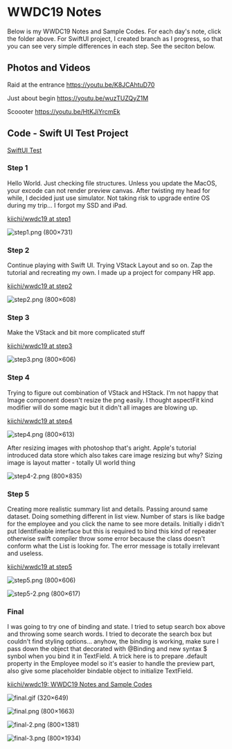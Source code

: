 # WWDC19 Notes

Below is my WWDC19 Notes and Sample Codes. For each day's note, click the folder above. For SwiftUI project, I created branch as I progress, so that you can see very simple differences in each step. See the seciton below.

## Photos and Videos

Raid at the entrance
https://youtu.be/K8JCAhtuD70

Just about begin
https://youtu.be/wuzTUZQyZ1M

Scoooter
https://youtu.be/HtKJiYrcmEk

## Code - Swift UI Test Project

[SwiftUI Test](https://github.com/kiichi/wwdc19/tree/master/day2/SwiftUITest)

### Step 1

Hello World. Just checking file structures. Unless you update the MacOS, your excode can not render preview canvas. After twisting my head for while, I decided just use simulator. Not taking risk to upgrade entire OS during my trip... I forgot my SSD and iPad.

[kiichi/wwdc19 at step1](https://github.com/kiichi/wwdc19/tree/step1)

![step1.png (800×731)](https://raw.githubusercontent.com/kiichi/wwdc19/master/images/step1.png)

### Step 2

Continue playing with Swift UI. Trying VStack Layout and so on. Zap the tutorial and recreating my own. I made up a project for company HR app.

[kiichi/wwdc19 at step2](https://github.com/kiichi/wwdc19/tree/step2)

![step2.png (800×608)](https://raw.githubusercontent.com/kiichi/wwdc19/master/images/step2.png)


### Step 3

Make the VStack and bit more complicated stuff

[kiichi/wwdc19 at step3](https://github.com/kiichi/wwdc19/tree/step3)

![step3.png (800×606)](https://raw.githubusercontent.com/kiichi/wwdc19/master/images/step3.png)

### Step 4

Trying to figure out combination of VStack and HStack. I'm not happy that Image component doesn't resize the png easily. I thought aspectFit kind modifier will do some magic but it didn't all images are blowing up.

[kiichi/wwdc19 at step4](https://github.com/kiichi/wwdc19/tree/step4)

![step4.png (800×613)](https://raw.githubusercontent.com/kiichi/wwdc19/master/images/step4.png)

After resizing images with photoshop that's aright. Apple's tutorial introduced data store which also takes care image resizing but why? Sizing image is layout matter - totally UI world thing

![step4-2.png (800×835)](https://raw.githubusercontent.com/kiichi/wwdc19/master/images/step4-2.png)

### Step 5

Creating more realistic summary list and details. Passing around same dataset. Doing something different in list view. Number of stars is like badge for the employee and you click the name to see more details. Initially i didn't put Identifieable interface but this is required to bind this kind of repeater otherwise swift compiler throw some error because the class doesn't conform what the List is looking for. The error message is totally irrelevant and useless.

[kiichi/wwdc19 at step5](https://github.com/kiichi/wwdc19/tree/step5)

![step5.png (800×606)](https://raw.githubusercontent.com/kiichi/wwdc19/master/images/step5.png)

![step5-2.png (800×617)](https://raw.githubusercontent.com/kiichi/wwdc19/master/images/step5-2.png)

### Final

I was going to try one of binding and state. I tried to setup search box above and throwing some search words. I tried to decorate the search box but couldn't find styling options... anyhow, the binding is working, make sure I pass down the object that decorated with @Binding and new syntax $ synbol when you bind it in TextField. A trick here is to prepare .default property in the Employee model so it's easier to handle the preview part, also give some placeholder bindable object to initialize TextField.

[kiichi/wwdc19: WWDC19 Notes and Sample Codes](https://github.com/kiichi/wwdc19/tree/master)

![final.gif (320×649)](https://raw.githubusercontent.com/kiichi/wwdc19/master/images/final.gif)

![final.png (800×1663)](https://raw.githubusercontent.com/kiichi/wwdc19/master/images/final.png)

![final-2.png (800×1381)](https://raw.githubusercontent.com/kiichi/wwdc19/master/images/final-2.png)

![final-3.png (800×1934)](https://raw.githubusercontent.com/kiichi/wwdc19/master/images/final-3.png)




